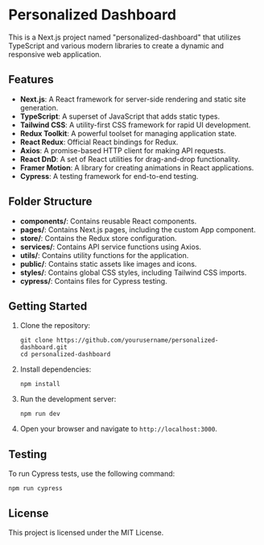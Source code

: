 # Personalized Dashboard

This is a Next.js project named "personalized-dashboard" that utilizes TypeScript and various modern libraries to create a dynamic and responsive web application.

## Features

- **Next.js**: A React framework for server-side rendering and static site generation.
- **TypeScript**: A superset of JavaScript that adds static types.
- **Tailwind CSS**: A utility-first CSS framework for rapid UI development.
- **Redux Toolkit**: A powerful toolset for managing application state.
- **React Redux**: Official React bindings for Redux.
- **Axios**: A promise-based HTTP client for making API requests.
- **React DnD**: A set of React utilities for drag-and-drop functionality.
- **Framer Motion**: A library for creating animations in React applications.
- **Cypress**: A testing framework for end-to-end testing.

## Folder Structure

- **components/**: Contains reusable React components.
- **pages/**: Contains Next.js pages, including the custom App component.
- **store/**: Contains the Redux store configuration.
- **services/**: Contains API service functions using Axios.
- **utils/**: Contains utility functions for the application.
- **public/**: Contains static assets like images and icons.
- **styles/**: Contains global CSS styles, including Tailwind CSS imports.
- **cypress/**: Contains files for Cypress testing.

## Getting Started

1. Clone the repository:
   ```
   git clone https://github.com/yourusername/personalized-dashboard.git
   cd personalized-dashboard
   ```

2. Install dependencies:
   ```
   npm install
   ```

3. Run the development server:
   ```
   npm run dev
   ```

4. Open your browser and navigate to `http://localhost:3000`.

## Testing

To run Cypress tests, use the following command:
```
npm run cypress
```

## License

This project is licensed under the MIT License.